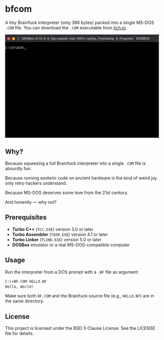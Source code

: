 # bfcom

A tiny Brainfuck interpreter (only 386 bytes) packed into a single MS-DOS `.COM` file. You can download the `.COM` executable from [itch.io](https://ms0g.itch.io/bfcom).

![bfcom](IMG/bfcom.gif)

## Why?
Because squeezing a full Brainfuck interpreter into a single `.COM` file is absurdly fun.

Because running esoteric code on ancient hardware is the kind of weird joy only retro hackers understand.

Because MS-DOS deserves some love from the 21st century.

And honestly — why not?

## Prerequisites
- **Turbo C++** (`TCC.EXE`) version 3.0 or later  
- **Turbo Assembler** (`TASM.EXE`) version 4.1 or later  
- **Turbo Linker** (`TLINK.EXE`) version 5.0 or later  
- **DOSBox** emulator or a real MS-DOS-compatible computer

## Usage
Run the interpreter from a DOS prompt with a `.BF` file as argument:

```bash
C:\>BF.COM HELLO.BF
Hello, World!
```
Make sure both `BF.COM` and the Brainfuck source file (e.g., `HELLO.BF`) are in the same directory.

## License
This project is licensed under the  BSD 3-Clause License. See the LICENSE file for details.

